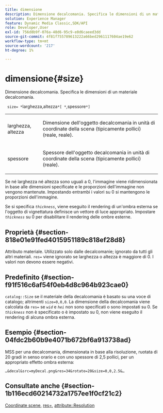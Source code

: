 ```yaml
---
title: dimensione
description: Dimensione decalcomania. Specifica le dimensioni di un materiale decalcomania.
solution: Experience Manager
feature: Dynamic Media Classic,SDK/API
role: Developer,User
exl-id: 756d8b9f-076a-48d6-95c9-e0d6caeed3dd
source-git-commit: 4f81f755789613222a66bed2961117604ae19e62
workflow-type: tm+mt
source-wordcount: '217'
ht-degree: 1%

---
```


# dimensione{#size}

Dimensione decalcomania. Specifica le dimensioni di un materiale decalcomania.

` size= *`larghezza,altezza`*[ *`,spessore`*]`

<table id="simpletable_00B1226F3B8B49D895D1269AB03D5043"> 
 <tr class="strow"> 
  <td class="stentry"> <p> <span class="varname"> larghezza, altezza </span> </p> </td> 
  <td class="stentry"> <p>Dimensione dell'oggetto decalcomania in unità di coordinate della scena (tipicamente pollici) (reale, reale). </p> </td> 
 </tr> 
 <tr class="strow"> 
  <td class="stentry"> <p> <span class="varname"> spessore </span> </p> </td> 
  <td class="stentry"> <p>Spessore dell'oggetto decalcomania in unità di coordinate della scena (tipicamente pollici) (reale). </p> </td> 
 </tr> 
</table>

Se né larghezza né altezza sono uguali a 0, l&#39;immagine viene ridimensionata in base alle dimensioni specificate e le proporzioni dell&#39;immagine non vengono mantenute. Impostando entrambi i valori su 0 si mantengono le proporzioni dell&#39;immagine.

Se si specifica *`thickness`*, viene eseguito il rendering di un&#39;ombra esterna se l&#39;oggetto di vignettatura definisce un vettore di luce appropriato. Impostare *`thickness`* su 0 per disabilitare il rendering delle ombre esterne.

## Proprietà {#section-818e01e91fed4015951189c818ef28d8}

Attributo materiale. Utilizzato solo dalle decalcomanie; ignorato da tutti gli altri materiali. `res=` viene ignorato se larghezza o altezza è maggiore di 0. I valori non devono essere negativi.

## Predefinito {#section-f91f516c6af54f0eb4d8c964b923cae0}

`catalog::Size` se il materiale della decalcomania è basato su una voce di catalogo; altrimenti `size=0,0,0`. La dimensione della decalcomania viene calcolata da `res=` se *`wid`* e *`hei`* non sono specificati o sono impostati su 0. Se *`thickness`* non è specificato o è impostato su 0, non viene eseguito il rendering di alcuna ombra esterna.

## Esempio {#section-04fdc2b60b9e4071b672bf6a913738ad}

MSS per una decalcomania, dimensionata in base alla risoluzione, ruotata di 20 gradi in senso orario e con uno spessore di 2,5 pollici, per un appropriato effetto ombra esterna:

`…&decal&src=myDecal.png&res=34&rotate=20&size=0,0,2.5&…`

## Consultate anche {#section-1b116ecd60214732a1757ee1f0cf21c2}

[Coordinate scene](../../../../../ir-api/http-protocol/image-rendering-api-ref/c-ir-http-protocol-ref/c-ir-http-protocol-syntax-and-features/c-ir-vignettes/c-ir-scene-coordinates.md#concept-528507024fa640b19a2631357febf7f1), [res=](../../../../../ir-api/http-protocol/image-rendering-api-ref/c-ir-http-protocol-ref/c-ir-http-protocol-command-reference/r-ir-res.md#reference-0ad9de8887144c83a6db97b4994f7c04), [attribute::Resolution](../../../../../ir-api/material-cat/image-rendering-api-ref/c-ir-material-catalog/c-ir-attributes-reference/r-ir-resolution.md#reference-09fe14e6bfbf4db6b7f4369fffecc806)
